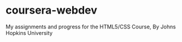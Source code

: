 # coursera-webdev
My assignments and progress for the HTML5/CSS Course, By Johns Hopkins University
